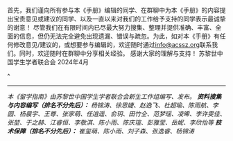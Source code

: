 首先，我们谨向所有参与本《手册》编辑的同学、在群聊中为本《手册》的内容提出宝贵意见或建议的同学、以及一直以来对我们的工作给予支持的同学表示最诚挚的谢意！
尽管我们在有限时间内已尽最大努力搜集、整理并提供准确、丰富、全面的信息，但仍无法完全避免出现遗漏、错误与疏忽。为此，如对本《手册》有任何修改意见/建议的，或想要参与编辑的，欢迎随时通过<info@acssz.org>联系我们。同时，欢迎随时在群聊中分享相关经验。
感谢大家的理解与支持！
苏黎世中国学生学者联合会
2024年4月

^
***

*本《留学指南》由苏黎世中国学生学者联合会新生工作组编写、发布。*
***资料搜集与内容编写（排名不分先后）：** 杨锦涛、徐思婕、赵逸飞、杜超瑜、陈雨航、李圆、杨晨宇、王尊、张家萌、任逍遥、俞玥、田竹仝、范梦瑶、凌晞、李许雯佳、张堃、于之赫、江睿恒、李敬淇、陈小雨、陈庆瑄、彭雅莹、岳妮、李欣怡等*
***技术保障（排名不分先后）：** 崔玺萌、陈小雨、刘子森、张逸睿、杨锦涛*